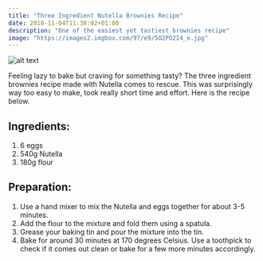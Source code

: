 ```yaml
---
title: "Three Ingredient Nutella Brownies Recipe"
date: 2018-11-04T11:38:02+01:00
description: "One of the easiest yet tastiest brownies recipe"
image: "https://images2.imgbox.com/97/e9/5O2PO2I4_o.jpg"
---
```


![alt text](https://images2.imgbox.com/5e/35/bEZTeYzO_o.jpg "Nutella Brownies")

Feeling lazy to bake but craving for something tasty? The three ingredient brownies recipe made with Nutella comes to rescue. This was surprisingly way too easy to make, took really short time and effort. Here is the recipe below.

## Ingredients:

1. 6 eggs
2. 540g Nutella
3. 180g flour

## Preparation:
1. Use a hand mixer to mix the Nutella and eggs together for about 3-5 minutes.
2. Add the flour to the mixture and fold them using a spatula.
3. Grease your baking tin and pour the mixture into the tin.
4. Bake for around 30 minutes at 170 degrees Celsius. Use a toothpick to check if it comes out clean or bake for a few more minutes accordingly.
